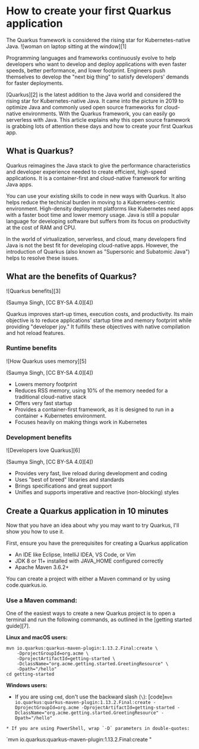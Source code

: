 [#]: subject: (How to create your first Quarkus application)
[#]: via: (https://opensource.com/article/21/4/quarkus-tutorial)
[#]: author: (Saumya Singh https://opensource.com/users/saumyasingh)
[#]: collector: (lujun9972)
[#]: translator: (geekpi)
[#]: reviewer: ( )
[#]: publisher: ( )
[#]: url: ( )

How to create your first Quarkus application
======
The Quarkus framework is considered the rising star for
Kubernetes-native Java.
![woman on laptop sitting at the window][1]

Programming languages and frameworks continuously evolve to help developers who want to develop and deploy applications with even faster speeds, better performance, and lower footprint. Engineers push themselves to develop the "next big thing" to satisfy developers' demands for faster deployments.

[Quarkus][2] is the latest addition to the Java world and considered the rising star for Kubernetes-native Java. It came into the picture in 2019 to optimize Java and commonly used open source frameworks for cloud-native environments. With the Quarkus framework, you can easily go serverless with Java. This article explains why this open source framework is grabbing lots of attention these days and how to create your first Quarkus app.

## What is Quarkus?

Quarkus reimagines the Java stack to give the performance characteristics and developer experience needed to create efficient, high-speed applications. It is a container-first and cloud-native framework for writing Java apps.

You can use your existing skills to code in new ways with Quarkus. It also helps reduce the technical burden in moving to a Kubernetes-centric environment. High-density deployment platforms like Kubernetes need apps with a faster boot time and lower memory usage. Java is still a popular language for developing software but suffers from its focus on productivity at the cost of RAM and CPU.

In the world of virtualization, serverless, and cloud, many developers find Java is not the best fit for developing cloud-native apps. However, the introduction of Quarkus (also known as "Supersonic and Subatomic Java") helps to resolve these issues.

## What are the benefits of Quarkus?

![Quarkus benefits][3]

(Saumya Singh, [CC BY-SA 4.0][4])

Quarkus improves start-up times, execution costs, and productivity. Its main objective is to reduce applications' startup time and memory footprint while providing "developer joy." It fulfills these objectives with native compilation and hot reload features.

### Runtime benefits

![How Quarkus uses memory][5]

(Saumya Singh, [CC BY-SA 4.0][4])

  * Lowers memory footprint
  * Reduces RSS memory, using 10% of the memory needed for a traditional cloud-native stack
  * Offers very fast startup
  * Provides a container-first framework, as it is designed to run in a container + Kubernetes environment.
  * Focuses heavily on making things work in Kubernetes



### Development benefits

![Developers love Quarkus][6]

(Saumya Singh, [CC BY-SA 4.0][4])

  * Provides very fast, live reload during development and coding
  * Uses "best of breed" libraries and standards
  * Brings specifications and great support
  * Unifies and supports imperative and reactive (non-blocking) styles



## Create a Quarkus application in 10 minutes

Now that you have an idea about why you may want to try Quarkus, I'll show you how to use it.

First, ensure you have the prerequisites for creating a Quarkus application

  * An IDE like Eclipse, IntelliJ IDEA, VS Code, or Vim
  * JDK 8 or 11+ installed with JAVA_HOME configured correctly
  * Apache Maven 3.6.2+



You can create a project with either a Maven command or by using code.quarkus.io.

### Use a Maven command:

One of the easiest ways to create a new Quarkus project is to open a terminal and run the following commands, as outlined in the [getting started guide][7]. 

**Linux and macOS users:**


```
mvn io.quarkus:quarkus-maven-plugin:1.13.2.Final:create \
    -DprojectGroupId=org.acme \
    -DprojectArtifactId=getting-started \
    -DclassName="org.acme.getting.started.GreetingResource" \
    -Dpath="/hello"
cd getting-started
```

**Windows users:**

  * If you are using `cmd`, don't use the backward slash (`\`): [code]`mvn io.quarkus:quarkus-maven-plugin:1.13.2.Final:create -DprojectGroupId=org.acme -DprojectArtifactId=getting-started -DclassName="org.acme.getting.started.GreetingResource" -Dpath="/hello"`
```
* If you are using PowerShell, wrap `-D` parameters in double-quotes:
```
`mvn io.quarkus:quarkus-maven-plugin:1.13.2.Final:create "